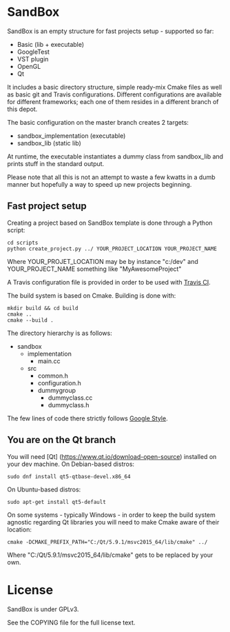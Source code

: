 SandBox
==================================

SandBox is an empty structure for fast projects setup - supported so far:
- Basic (lib + executable)
- GoogleTest
- VST plugin
- OpenGL
- Qt

It includes a basic directory structure, simple ready-mix Cmake files as well as basic git and Travis configurations.
Different configurations are available for different frameworks; each one of them resides in a different branch of this depot.

The basic configuration on the master branch creates 2 targets:
- sandbox_implementation (executable)
- sandbox_lib (static lib)

At runtime, the executable instantiates a dummy class from sandbox_lib and prints stuff in the standard output.

Please note that all this is not an attempt to waste a few kwatts in a dumb manner but hopefully a way to speed up new projects beginning.

Fast project setup
------------------

Creating a project based on SandBox template is done through a Python script:

    cd scripts
    python create_project.py ../ YOUR_PROJECT_LOCATION YOUR_PROJECT_NAME

Where YOUR_PROJET_LOCATION may be by instance "c:/dev" and YOUR_PROJECT_NAME something like "MyAwesomeProject"

A Travis configuration file is provided in order to be used with [Travis CI](https://travis-ci.org/).

The build system is based on Cmake.
Building is done with:

    mkdir build && cd build
    cmake ..
    cmake --build .

The directory hierarchy is as follows:
- sandbox
  - implementation
    - main.cc
  - src
    - common.h
    - configuration.h
    - dummygroup
      - dummyclass.cc
      - dummyclass.h

The few lines of code there strictly follows [Google Style](http://google-styleguide.googlecode.com/svn/trunk/cppguide.xml).

You are on the Qt branch
-----

You will need [Qt] (https://www.qt.io/download-open-source) installed on your dev machine.
On Debian-based distros:

    sudo dnf install qt5-qtbase-devel.x86_64

On Ubuntu-based distros:

    sudo apt-get install qt5-default

On some systems - typically Windows - in order to keep the build system agnostic regarding Qt libraries you will need to make Cmake aware of their location:

    cmake -DCMAKE_PREFIX_PATH="C:/Qt/5.9.1/msvc2015_64/lib/cmake" ../

Where "C:/Qt/5.9.1/msvc2015_64/lib/cmake" gets to be replaced by your own.

License
==================================
SandBox is under GPLv3.

See the COPYING file for the full license text.
